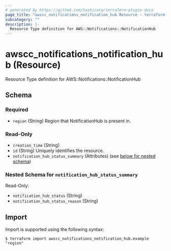 ```yaml
---
# generated by https://github.com/hashicorp/terraform-plugin-docs
page_title: "awscc_notifications_notification_hub Resource - terraform-provider-awscc"
subcategory: ""
description: |-
  Resource Type definition for AWS::Notifications::NotificationHub
---
```


# awscc_notifications_notification_hub (Resource)

Resource Type definition for AWS::Notifications::NotificationHub



<!-- schema generated by tfplugindocs -->
## Schema

### Required

- `region` (String) Region that NotificationHub is present in.

### Read-Only

- `creation_time` (String)
- `id` (String) Uniquely identifies the resource.
- `notification_hub_status_summary` (Attributes) (see [below for nested schema](#nestedatt--notification_hub_status_summary))

<a id="nestedatt--notification_hub_status_summary"></a>
### Nested Schema for `notification_hub_status_summary`

Read-Only:

- `notification_hub_status` (String)
- `notification_hub_status_reason` (String)

## Import

Import is supported using the following syntax:

```shell
$ terraform import awscc_notifications_notification_hub.example "region"
```
